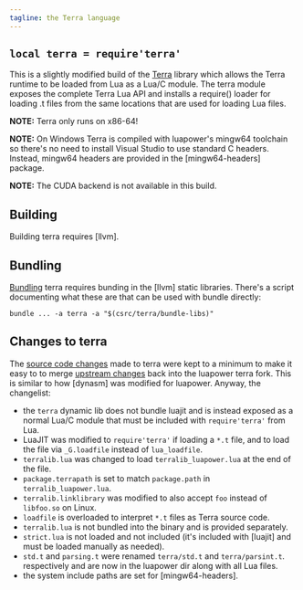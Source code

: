 ```yaml
---
tagline: the Terra language
---
```


## `local terra = require'terra'`

This is a slightly modified build of the [Terra][terralang] library
which allows the Terra runtime to be loaded from Lua as a Lua/C module.
The terra module exposes the complete Terra Lua API and installs
a require() loader for loading .t files from the same locations
that are used for loading Lua files.

__NOTE:__ Terra only runs on x86-64!

__NOTE:__ On Windows Terra is compiled with luapower's mingw64 toolchain
so there's no need to install Visual Studio to use standard C headers.
Instead, mingw64 headers are provided in the [mingw64-headers] package.

__NOTE:__ The CUDA backend is not available in this build.

[terralang]: http://terralang.org

## Building

Building terra requires [llvm].

## Bundling

[Bundling](/bundle) terra requires bunding in the [llvm] static libraries.
There's a script documenting what these are that can be used with bundle
directly:

	bundle ... -a terra -a "$(csrc/terra/bundle-libs)"

## Changes to terra

The [source code changes] made to terra were kept to a minimum to make it
easy to to merge [upstream changes] back into the luapower terra fork.
This is similar to how [dynasm] was modified for luapower.
Anyway, the changelist:

  * the `terra` dynamic lib does not bundle luajit and is instead exposed as
  a normal Lua/C module that must be included with `require'terra'` from Lua.
  * LuaJIT was modified to `require'terra'` if loading a `*.t` file, and to
  load the file via `_G.loadfile` instead of `lua_loadfile`.
  * `terralib.lua` was changed to load `terralib_luapower.lua` at the end of
  the file.
  * `package.terrapath` is set to match `package.path` in `terralib_luapower.lua`.
  * `terralib.linklibrary` was modified to also accept `foo` instead of
  `libfoo.so` on Linux.
  * `loadfile` is overloaded to interpret `*.t` files as Terra source code.
  * `terralib.lua` is not bundled into the binary and is provided separately.
  * `strict.lua` is not loaded and not included (it's included with [luajit]
  and must be loaded manually as needed).
  * `std.t` and `parsing.t` were renamed `terra/std.t` and `terra/parsint.t`.
  respectively and are now in the luapower dir along with all Lua files.
  * the system include paths are set for [mingw64-headers].

[source code changes]: https://github.com/luapower/terra_fork/compare/0a11f98...luapower:master
[upstream changes]:    https://github.com/luapower/terra_fork/compare/0a11f98...zdevito:master
